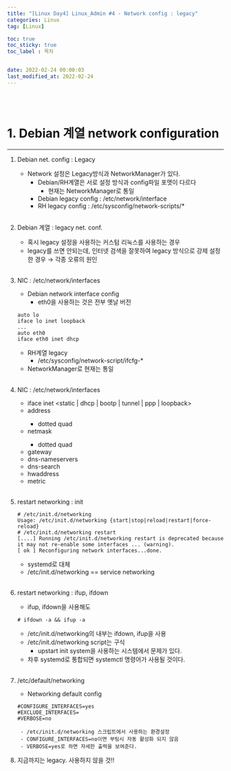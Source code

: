 ```yaml
---
title: "[Linux Day4] Linux_Admin #4 - Network config : legacy"
categories: Linux
tag: [Linux]

toc: true
toc_sticky: true
toc_label : 목차


date: 2022-02-24 00:00:03
last_modified_at: 2022-02-24
---
```

<br>
<br>

# 1. Debian 계열 network configuration
---
1. Debian net. config : Legacy
	* Network 설정은 Legacy방식과 NetworkManager가 있다.
		- Debian/RH계열은 서로 설정 방식과 config파일 포맷이 다르다
			+ 현재는 NetworkManager로 통일
		- Debian legacy config : /etc/network/interface
		- RH legacy config : /etc/sysconfig/network-scripts/*
		<br>

2. Debian 계열 : legacy net. conf.
	* 혹시 legacy 설정을 사용하는 커스텀 리눅스를 사용하는 경우
	* legacy를 쓰면 안되는데, 인터넷 검색을 잘못하여 legacy 방식으로 강제 설정한 경우 → 각종 오류의 원인
	<br>

3. NIC : /etc/network/interfaces
	* Debian network interface config
		- eth0을 사용하는 것은 전부 옛날 버전
	```
	auto lo
	iface lo inet loopback
	...
	auto eth0
	iface eth0 inet dhcp
	```
	* RH계열 legacy
		- /etc/sysconfig/network-script/ifcfg-*
	* NetworkManager로 현재는 통일
	<br>

4. NIC : /etc/network/interfaces
	* iface <NIC> inet <static \| dhcp \| bootp \| tunnel \| ppp \| loopback>
	* address <IP address>
		- dotted quad
	* netmask <network mask>
		- dotted quad
	* gateway <IP address>
	* dns-nameservers <IP address>
	* dns-search <domain>
	* hwaddress <MAC address>
	* metric <metric value>
	<br>

5. restart networking : init
	```
	# /etc/init.d/networking
	Usage: /etc/init.d/networking {start|stop|reload|restart|force-reload}
	# /etc/init.d/networking restart
	[....] Running /etc/init.d/networking restart is deprecated because it may not re-enable some interfaces ... (warning).
	[ ok ] Reconfiguring network interfaces...done.
	```
	* systemd로 대체
	* /etc/init.d/networking == service networking
	<br>

6. restart networking : ifup, ifdown
	* ifup, ifdown을 사용해도
	```
	# ifdown -a && ifup -a
	```
	* /etc/init.d/networking의 내부는 ifdown, ifup을 사용
	* /etc/init.d/networking script는 구식
		- upstart init system을 사용하는 시스템에서 문제가 있다.
	* 차후 systemd로 통합되면 systemctl 명령어가 사용될 것이다.
	<br>

7. /etc/default/networking
	* Networking default config
	```
	#CONFIGURE_INTERFACES=yes
	#EXCLUDE_INTERFACES=
	#VERBOSE=no
	```
		- /etc/init.d/networking 스크립트에서 사용하는 환경설정
		- CONFIGURE_INTERFACES=no이면 부팅시 자동 활성화 되지 않음
		- VERBOSE=yes로 하면 자세한 출력을 보여준다.

8. 지금까지는 legacy. 사용하지 않을 것!!
